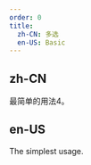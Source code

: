 ```yaml
---
order: 0
title:
  zh-CN: 多选
  en-US: Basic
---
```


## zh-CN

最简单的用法4。

## en-US

The simplest usage.

